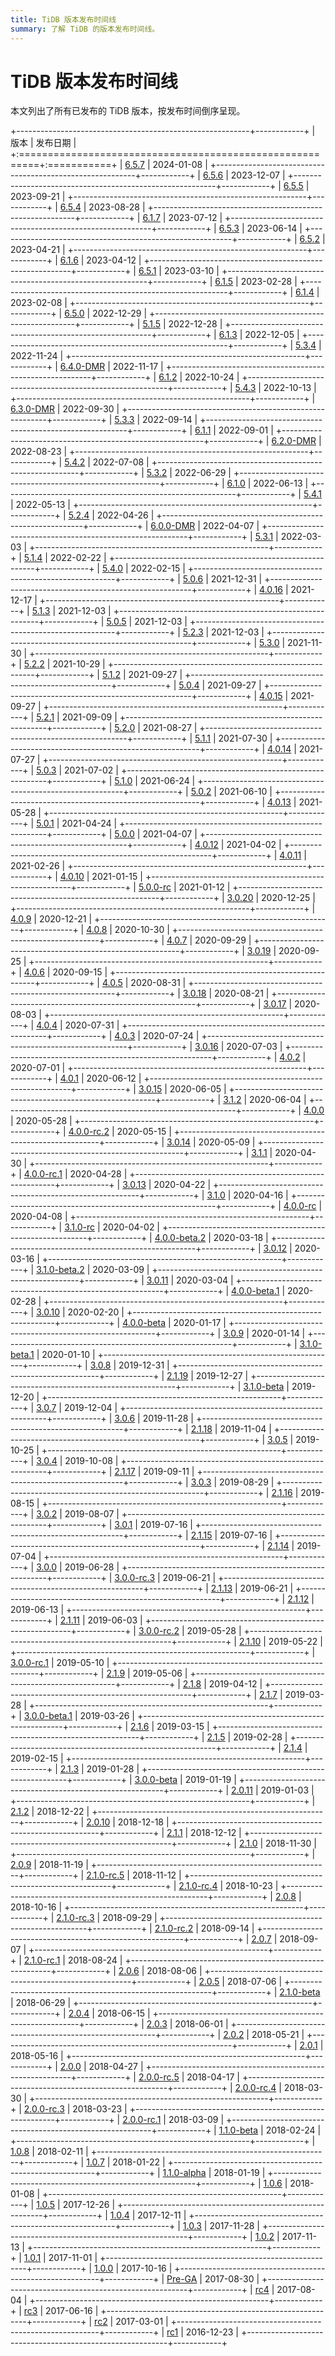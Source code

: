 ```yaml
---
title: TiDB 版本发布时间线
summary: 了解 TiDB 的版本发布时间线。
---
```


# TiDB 版本发布时间线

本文列出了所有已发布的 TiDB 版本，按发布时间倒序呈现。

+----------------------------------------------------------+------------+
| 版本                                                     | 发布日期   |
+:=========================================================+:===========+
| [6.5.7](/releases/release-6.5.7.md)                      | 2024-01-08 |
+----------------------------------------------------------+------------+
| [6.5.6](/releases/release-6.5.6.md)                      | 2023-12-07 |
+----------------------------------------------------------+------------+
| [6.5.5](/releases/release-6.5.5.md)                      | 2023-09-21 |
+----------------------------------------------------------+------------+
| [6.5.4](/releases/release-6.5.4.md)                      | 2023-08-28 |
+----------------------------------------------------------+------------+
| [6.1.7](/releases/release-6.1.7.md)                      | 2023-07-12 |
+----------------------------------------------------------+------------+
| [6.5.3](/releases/release-6.5.3.md)                      | 2023-06-14 |
+----------------------------------------------------------+------------+
| [6.5.2](/releases/release-6.5.2.md)                      | 2023-04-21 |
+----------------------------------------------------------+------------+
| [6.1.6](/releases/release-6.1.6.md)                      | 2023-04-12 |
+----------------------------------------------------------+------------+
| [6.5.1](/releases/release-6.5.1.md)                      | 2023-03-10 |
+----------------------------------------------------------+------------+
| [6.1.5](/releases/release-6.1.5.md)                      | 2023-02-28 |
+----------------------------------------------------------+------------+
| [6.1.4](/releases/release-6.1.4.md)                      | 2023-02-08 |
+----------------------------------------------------------+------------+
| [6.5.0](/releases/release-6.5.0.md)                      | 2022-12-29 |
+----------------------------------------------------------+------------+
| [5.1.5](/releases/release-5.1.5.md)                      | 2022-12-28 |
+----------------------------------------------------------+------------+
| [6.1.3](/releases/release-6.1.3.md)                      | 2022-12-05 |
+----------------------------------------------------------+------------+
| [5.3.4](/releases/release-5.3.4.md)                      | 2022-11-24 |
+----------------------------------------------------------+------------+
| [6.4.0-DMR](/releases/release-6.4.0.md)                  | 2022-11-17 |
+----------------------------------------------------------+------------+
| [6.1.2](/releases/release-6.1.2.md)                      | 2022-10-24 |
+----------------------------------------------------------+------------+
| [5.4.3](/releases/release-5.4.3.md)                      | 2022-10-13 |
+----------------------------------------------------------+------------+
| [6.3.0-DMR](/releases/release-6.3.0.md)                  | 2022-09-30 |
+----------------------------------------------------------+------------+
| [5.3.3](/releases/release-5.3.3.md)                      | 2022-09-14 |
+----------------------------------------------------------+------------+
| [6.1.1](/releases/release-6.1.1.md)                      | 2022-09-01 |
+----------------------------------------------------------+------------+
| [6.2.0-DMR](/releases/release-6.2.0.md)                  | 2022-08-23 |
+----------------------------------------------------------+------------+
| [5.4.2](/releases/release-5.4.2.md)                      | 2022-07-08 |
+----------------------------------------------------------+------------+
| [5.3.2](/releases/release-5.3.2.md)                      | 2022-06-29 |
+----------------------------------------------------------+------------+
| [6.1.0](/releases/release-6.1.0.md)                      | 2022-06-13 |
+----------------------------------------------------------+------------+
| [5.4.1](/releases/release-5.4.1.md)                      | 2022-05-13 |
+----------------------------------------------------------+------------+
| [5.2.4](/releases/release-5.2.4.md)                      | 2022-04-26 |
+----------------------------------------------------------+------------+
| [6.0.0-DMR](/releases/release-6.0.0-dmr.md)              | 2022-04-07 |
+----------------------------------------------------------+------------+
| [5.3.1](/releases/release-5.3.1.md)                      | 2022-03-03 |
+----------------------------------------------------------+------------+
| [5.1.4](/releases/release-5.1.4.md)                      | 2022-02-22 |
+----------------------------------------------------------+------------+
| [5.4.0](/releases/release-5.4.0.md)                      | 2022-02-15 |
+----------------------------------------------------------+------------+
| [5.0.6](/releases/release-5.0.6.md)                      | 2021-12-31 |
+----------------------------------------------------------+------------+
| [4.0.16](/releases/release-4.0.16.md)                    | 2021-12-17 |
+----------------------------------------------------------+------------+
| [5.1.3](/releases/release-5.1.3.md)                      | 2021-12-03 |
+----------------------------------------------------------+------------+
| [5.0.5](/releases/release-5.0.5.md)                      | 2021-12-03 |
+----------------------------------------------------------+------------+
| [5.2.3](/releases/release-5.2.3.md)                      | 2021-12-03 |
+----------------------------------------------------------+------------+
| [5.3.0](/releases/release-5.3.0.md)                      | 2021-11-30 |
+----------------------------------------------------------+------------+
| [5.2.2](/releases/release-5.2.2.md)                      | 2021-10-29 |
+----------------------------------------------------------+------------+
| [5.1.2](/releases/release-5.1.2.md)                      | 2021-09-27 |
+----------------------------------------------------------+------------+
| [5.0.4](/releases/release-5.0.4.md)                      | 2021-09-27 |
+----------------------------------------------------------+------------+
| [4.0.15](/releases/release-4.0.15.md)                    | 2021-09-27 |
+----------------------------------------------------------+------------+
| [5.2.1](/releases/release-5.2.1.md)                      | 2021-09-09 |
+----------------------------------------------------------+------------+
| [5.2.0](/releases/release-5.2.0.md)                      | 2021-08-27 |
+----------------------------------------------------------+------------+
| [5.1.1](/releases/release-5.1.1.md)                      | 2021-07-30 |
+----------------------------------------------------------+------------+
| [4.0.14](/releases/release-4.0.14.md)                    | 2021-07-27 |
+----------------------------------------------------------+------------+
| [5.0.3](/releases/release-5.0.3.md)                      | 2021-07-02 |
+----------------------------------------------------------+------------+
| [5.1.0](/releases/release-5.1.0.md)                      | 2021-06-24 |
+----------------------------------------------------------+------------+
| [5.0.2](/releases/release-5.0.2.md)                      | 2021-06-10 |
+----------------------------------------------------------+------------+
| [4.0.13](/releases/release-4.0.13.md)                    | 2021-05-28 |
+----------------------------------------------------------+------------+
| [5.0.1](/releases/release-5.0.1.md)                      | 2021-04-24 |
+----------------------------------------------------------+------------+
| [5.0.0](/releases/release-5.0.0.md)                      | 2021-04-07 |
+----------------------------------------------------------+------------+
| [4.0.12](/releases/release-4.0.12.md)                    | 2021-04-02 |
+----------------------------------------------------------+------------+
| [4.0.11](/releases/release-4.0.11.md)                    | 2021-02-26 |
+----------------------------------------------------------+------------+
| [4.0.10](/releases/release-4.0.10.md)                    | 2021-01-15 |
+----------------------------------------------------------+------------+
| [5.0.0-rc](/releases/release-5.0.0-rc.md)                | 2021-01-12 |
+----------------------------------------------------------+------------+
| [3.0.20](/releases/release-3.0.20.md)                    | 2020-12-25 |
+----------------------------------------------------------+------------+
| [4.0.9](/releases/release-4.0.9.md)                      | 2020-12-21 |
+----------------------------------------------------------+------------+
| [4.0.8](/releases/release-4.0.8.md)                      | 2020-10-30 |
+----------------------------------------------------------+------------+
| [4.0.7](/releases/release-4.0.7.md)                      | 2020-09-29 |
+----------------------------------------------------------+------------+
| [3.0.19](/releases/release-3.0.19.md)                    | 2020-09-25 |
+----------------------------------------------------------+------------+
| [4.0.6](/releases/release-4.0.6.md)                      | 2020-09-15 |
+----------------------------------------------------------+------------+
| [4.0.5](/releases/release-4.0.5.md)                      | 2020-08-31 |
+----------------------------------------------------------+------------+
| [3.0.18](/releases/release-3.0.18.md)                    | 2020-08-21 |
+----------------------------------------------------------+------------+
| [3.0.17](/releases/release-3.0.17.md)                    | 2020-08-03 |
+----------------------------------------------------------+------------+
| [4.0.4](/releases/release-4.0.4.md)                      | 2020-07-31 |
+----------------------------------------------------------+------------+
| [4.0.3](/releases/release-4.0.3.md)                      | 2020-07-24 |
+----------------------------------------------------------+------------+
| [3.0.16](/releases/release-3.0.16.md)                    | 2020-07-03 |
+----------------------------------------------------------+------------+
| [4.0.2](/releases/release-4.0.2.md)                      | 2020-07-01 |
+----------------------------------------------------------+------------+
| [4.0.1](/releases/release-4.0.1.md)                      | 2020-06-12 |
+----------------------------------------------------------+------------+
| [3.0.15](/releases/release-3.0.15.md)                    | 2020-06-05 |
+----------------------------------------------------------+------------+
| [3.1.2](/releases/release-3.1.2.md)                      | 2020-06-04 |
+----------------------------------------------------------+------------+
| [4.0.0](/releases/release-4.0-ga.md)                     | 2020-05-28 |
+----------------------------------------------------------+------------+
| [4.0.0-rc.2](/releases/release-4.0.0-rc.2.md)            | 2020-05-15 |
+----------------------------------------------------------+------------+
| [3.0.14](/releases/release-3.0.14.md)                    | 2020-05-09 |
+----------------------------------------------------------+------------+
| [3.1.1](/releases/release-3.1.1.md)                      | 2020-04-30 |
+----------------------------------------------------------+------------+
| [4.0.0-rc.1](/releases/release-4.0.0-rc.1.md)            | 2020-04-28 |
+----------------------------------------------------------+------------+
| [3.0.13](/releases/release-3.0.13.md)                    | 2020-04-22 |
+----------------------------------------------------------+------------+
| [3.1.0](/releases/release-3.1.0-ga.md)                   | 2020-04-16 |
+----------------------------------------------------------+------------+
| [4.0.0-rc](/releases/release-4.0.0-rc.md)                | 2020-04-08 |
+----------------------------------------------------------+------------+
| [3.1.0-rc](/releases/release-3.1.0-rc.md)                | 2020-04-02 |
+----------------------------------------------------------+------------+
| [4.0.0-beta.2](/releases/release-4.0.0-beta.2.md)        | 2020-03-18 |
+----------------------------------------------------------+------------+
| [3.0.12](/releases/release-3.0.12.md)                    | 2020-03-16 |
+----------------------------------------------------------+------------+
| [3.1.0-beta.2](/releases/release-3.1.0-beta.2.md)        | 2020-03-09 |
+----------------------------------------------------------+------------+
| [3.0.11](/releases/release-3.0.11.md)                    | 2020-03-04 |
+----------------------------------------------------------+------------+
| [4.0.0-beta.1](/releases/release-4.0.0-beta.1.md)        | 2020-02-28 |
+----------------------------------------------------------+------------+
| [3.0.10](/releases/release-3.0.10.md)                    | 2020-02-20 |
+----------------------------------------------------------+------------+
| [4.0.0-beta](/releases/release-4.0.0-beta.md)            | 2020-01-17 |
+----------------------------------------------------------+------------+
| [3.0.9](/releases/release-3.0.9.md)                      | 2020-01-14 |
+----------------------------------------------------------+------------+
| [3.1.0-beta.1](/releases/release-3.1.0-beta.1.md)        | 2020-01-10 |
+----------------------------------------------------------+------------+
| [3.0.8](/releases/release-3.0.8.md)                      | 2019-12-31 |
+----------------------------------------------------------+------------+
| [2.1.19](/releases/release-2.1.19.md)                    | 2019-12-27 |
+----------------------------------------------------------+------------+
| [3.1.0-beta](/releases/release-3.1.0-beta.md)            | 2019-12-20 |
+----------------------------------------------------------+------------+
| [3.0.7](/releases/release-3.0.7.md)                      | 2019-12-04 |
+----------------------------------------------------------+------------+
| [3.0.6](/releases/release-3.0.6.md)                      | 2019-11-28 |
+----------------------------------------------------------+------------+
| [2.1.18](/releases/release-2.1.18.md)                    | 2019-11-04 |
+----------------------------------------------------------+------------+
| [3.0.5](/releases/release-3.0.5.md)                      | 2019-10-25 |
+----------------------------------------------------------+------------+
| [3.0.4](/releases/release-3.0.4.md)                      | 2019-10-08 |
+----------------------------------------------------------+------------+
| [2.1.17](/releases/release-2.1.17.md)                    | 2019-09-11 |
+----------------------------------------------------------+------------+
| [3.0.3](/releases/release-3.0.3.md)                      | 2019-08-29 |
+----------------------------------------------------------+------------+
| [2.1.16](/releases/release-2.1.16.md)                    | 2019-08-15 |
+----------------------------------------------------------+------------+
| [3.0.2](/releases/release-3.0.2.md)                      | 2019-08-07 |
+----------------------------------------------------------+------------+
| [3.0.1](/releases/release-3.0.1.md)                      | 2019-07-16 |
+----------------------------------------------------------+------------+
| [2.1.15](/releases/release-2.1.15.md)                    | 2019-07-16 |
+----------------------------------------------------------+------------+
| [2.1.14](/releases/release-2.1.14.md)                    | 2019-07-04 |
+----------------------------------------------------------+------------+
| [3.0.0](/releases/release-3.0-ga.md)                     | 2019-06-28 |
+----------------------------------------------------------+------------+
| [3.0.0-rc.3](/releases/release-3.0.0-rc.3.md)            | 2019-06-21 |
+----------------------------------------------------------+------------+
| [2.1.13](/releases/release-2.1.13.md)                    | 2019-06-21 |
+----------------------------------------------------------+------------+
| [2.1.12](/releases/release-2.1.12.md)                    | 2019-06-13 |
+----------------------------------------------------------+------------+
| [2.1.11](/releases/release-2.1.11.md)                    | 2019-06-03 |
+----------------------------------------------------------+------------+
| [3.0.0-rc.2](/releases/release-3.0.0-rc.2.md)            | 2019-05-28 |
+----------------------------------------------------------+------------+
| [2.1.10](/releases/release-2.1.10.md)                    | 2019-05-22 |
+----------------------------------------------------------+------------+
| [3.0.0-rc.1](/releases/release-3.0.0-rc.1.md)            | 2019-05-10 |
+----------------------------------------------------------+------------+
| [2.1.9](/releases/release-2.1.9.md)                      | 2019-05-06 |
+----------------------------------------------------------+------------+
| [2.1.8](/releases/release-2.1.8.md)                      | 2019-04-12 |
+----------------------------------------------------------+------------+
| [2.1.7](/releases/release-2.1.7.md)                      | 2019-03-28 |
+----------------------------------------------------------+------------+
| [3.0.0-beta.1](/releases/release-3.0.0-beta.1.md)        | 2019-03-26 |
+----------------------------------------------------------+------------+
| [2.1.6](/releases/release-2.1.6.md)                      | 2019-03-15 |
+----------------------------------------------------------+------------+
| [2.1.5](/releases/release-2.1.5.md)                      | 2019-02-28 |
+----------------------------------------------------------+------------+
| [2.1.4](/releases/release-2.1.4.md)                      | 2019-02-15 |
+----------------------------------------------------------+------------+
| [2.1.3](/releases/release-2.1.3.md)                      | 2019-01-28 |
+----------------------------------------------------------+------------+
| [3.0.0-beta](/releases/release-3.0-beta.md)              | 2019-01-19 |
+----------------------------------------------------------+------------+
| [2.0.11](/releases/release-2.0.11.md)                    | 2019-01-03 |
+----------------------------------------------------------+------------+
| [2.1.2](/releases/release-2.1.2.md)                      | 2018-12-22 |
+----------------------------------------------------------+------------+
| [2.0.10](/releases/release-2.0.10.md)                    | 2018-12-18 |
+----------------------------------------------------------+------------+
| [2.1.1](/releases/release-2.1.1.md)                      | 2018-12-12 |
+----------------------------------------------------------+------------+
| [2.1.0](/releases/release-2.1-ga.md)                     | 2018-11-30 |
+----------------------------------------------------------+------------+
| [2.0.9](/releases/release-2.0.9.md)                      | 2018-11-19 |
+----------------------------------------------------------+------------+
| [2.1.0-rc.5](/releases/release-2.1-rc.5.md)              | 2018-11-12 |
+----------------------------------------------------------+------------+
| [2.1.0-rc.4](/releases/release-2.1-rc.4.md)              | 2018-10-23 |
+----------------------------------------------------------+------------+
| [2.0.8](/releases/release-2.0.8.md)                      | 2018-10-16 |
+----------------------------------------------------------+------------+
| [2.1.0-rc.3](/releases/release-2.1-rc.3.md)              | 2018-09-29 |
+----------------------------------------------------------+------------+
| [2.1.0-rc.2](/releases/release-2.1-rc.2.md)              | 2018-09-14 |
+----------------------------------------------------------+------------+
| [2.0.7](/releases/release-2.0.7.md)                      | 2018-09-07 |
+----------------------------------------------------------+------------+
| [2.1.0-rc.1](/releases/release-2.1-rc.1.md)              | 2018-08-24 |
+----------------------------------------------------------+------------+
| [2.0.6](/releases/release-2.0.6.md)                      | 2018-08-06 |
+----------------------------------------------------------+------------+
| [2.0.5](/releases/release-2.0.5.md)                      | 2018-07-06 |
+----------------------------------------------------------+------------+
| [2.1.0-beta](/releases/release-2.1-beta.md)              | 2018-06-29 |
+----------------------------------------------------------+------------+
| [2.0.4](/releases/release-2.0.4.md)                      | 2018-06-15 |
+----------------------------------------------------------+------------+
| [2.0.3](/releases/release-2.0.3.md)                      | 2018-06-01 |
+----------------------------------------------------------+------------+
| [2.0.2](/releases/release-2.0.2.md)                      | 2018-05-21 |
+----------------------------------------------------------+------------+
| [2.0.1](/releases/release-2.0.1.md)                      | 2018-05-16 |
+----------------------------------------------------------+------------+
| [2.0.0](/releases/release-2.0-ga.md)                     | 2018-04-27 |
+----------------------------------------------------------+------------+
| [2.0.0-rc.5](/releases/release-2.0-rc.5.md)              | 2018-04-17 |
+----------------------------------------------------------+------------+
| [2.0.0-rc.4](/releases/release-2.0-rc.4.md)              | 2018-03-30 |
+----------------------------------------------------------+------------+
| [2.0.0-rc.3](/releases/release-2.0-rc.3.md)              | 2018-03-23 |
+----------------------------------------------------------+------------+
| [2.0.0-rc.1](/releases/release-2.0-rc.1.md)              | 2018-03-09 |
+----------------------------------------------------------+------------+
| [1.1.0-beta](/releases/release-1.1-beta.md)              | 2018-02-24 |
+----------------------------------------------------------+------------+
| [1.0.8](https://docs.pingcap.com/tidb/dev/release-1.0.8) | 2018-02-11 |
+----------------------------------------------------------+------------+
| [1.0.7](https://docs.pingcap.com/tidb/dev/release-1.0.7) | 2018-01-22 |
+----------------------------------------------------------+------------+
| [1.1.0-alpha](/releases/release-1.1-alpha.md)            | 2018-01-19 |
+----------------------------------------------------------+------------+
| [1.0.6](https://docs.pingcap.com/tidb/dev/release-1.0.6) | 2018-01-08 |
+----------------------------------------------------------+------------+
| [1.0.5](https://docs.pingcap.com/tidb/dev/release-1.0.5) | 2017-12-26 |
+----------------------------------------------------------+------------+
| [1.0.4](https://docs.pingcap.com/tidb/dev/release-1.0.4) | 2017-12-11 |
+----------------------------------------------------------+------------+
| [1.0.3](https://docs.pingcap.com/tidb/dev/release-1.0.3) | 2017-11-28 |
+----------------------------------------------------------+------------+
| [1.0.2](https://docs.pingcap.com/tidb/dev/release-1.0.2) | 2017-11-13 |
+----------------------------------------------------------+------------+
| [1.0.1](https://docs.pingcap.com/tidb/dev/release-1.0.1) | 2017-11-01 |
+----------------------------------------------------------+------------+
| [1.0.0](/releases/release-1.0-ga.md)                     | 2017-10-16 |
+----------------------------------------------------------+------------+
| [Pre-GA](/releases/release-pre-ga.md)                    | 2017-08-30 |
+----------------------------------------------------------+------------+
| [rc4](/releases/release-rc.4.md)                         | 2017-08-04 |
+----------------------------------------------------------+------------+
| [rc3](/releases/release-rc.3.md)                         | 2017-06-16 |
+----------------------------------------------------------+------------+
| [rc2](/releases/release-rc.2.md)                         | 2017-03-01 |
+----------------------------------------------------------+------------+
| [rc1](/releases/release-rc.1.md)                         | 2016-12-23 |
+----------------------------------------------------------+------------+
